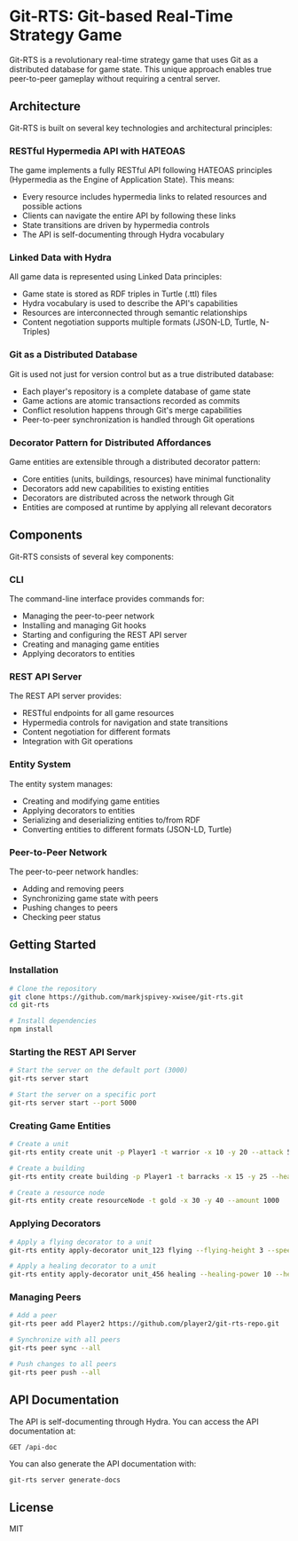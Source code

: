 # Git-RTS: Git-based Real-Time Strategy Game

Git-RTS is a revolutionary real-time strategy game that uses Git as a distributed database for game state. This unique approach enables true peer-to-peer gameplay without requiring a central server.

## Architecture

Git-RTS is built on several key technologies and architectural principles:

### RESTful Hypermedia API with HATEOAS

The game implements a fully RESTful API following HATEOAS principles (Hypermedia as the Engine of Application State). This means:

- Every resource includes hypermedia links to related resources and possible actions
- Clients can navigate the entire API by following these links
- State transitions are driven by hypermedia controls
- The API is self-documenting through Hydra vocabulary

### Linked Data with Hydra

All game data is represented using Linked Data principles:

- Game state is stored as RDF triples in Turtle (.ttl) files
- Hydra vocabulary is used to describe the API's capabilities
- Resources are interconnected through semantic relationships
- Content negotiation supports multiple formats (JSON-LD, Turtle, N-Triples)

### Git as a Distributed Database

Git is used not just for version control but as a true distributed database:

- Each player's repository is a complete database of game state
- Game actions are atomic transactions recorded as commits
- Conflict resolution happens through Git's merge capabilities
- Peer-to-peer synchronization is handled through Git operations

### Decorator Pattern for Distributed Affordances

Game entities are extensible through a distributed decorator pattern:

- Core entities (units, buildings, resources) have minimal functionality
- Decorators add new capabilities to existing entities
- Decorators are distributed across the network through Git
- Entities are composed at runtime by applying all relevant decorators

## Components

Git-RTS consists of several key components:

### CLI

The command-line interface provides commands for:

- Managing the peer-to-peer network
- Installing and managing Git hooks
- Starting and configuring the REST API server
- Creating and managing game entities
- Applying decorators to entities

### REST API Server

The REST API server provides:

- RESTful endpoints for all game resources
- Hypermedia controls for navigation and state transitions
- Content negotiation for different formats
- Integration with Git operations

### Entity System

The entity system manages:

- Creating and modifying game entities
- Applying decorators to entities
- Serializing and deserializing entities to/from RDF
- Converting entities to different formats (JSON-LD, Turtle)

### Peer-to-Peer Network

The peer-to-peer network handles:

- Adding and removing peers
- Synchronizing game state with peers
- Pushing changes to peers
- Checking peer status

## Getting Started

### Installation

```bash
# Clone the repository
git clone https://github.com/markjspivey-xwisee/git-rts.git
cd git-rts

# Install dependencies
npm install
```

### Starting the REST API Server

```bash
# Start the server on the default port (3000)
git-rts server start

# Start the server on a specific port
git-rts server start --port 5000
```

### Creating Game Entities

```bash
# Create a unit
git-rts entity create unit -p Player1 -t warrior -x 10 -y 20 --attack 5 --defense 3

# Create a building
git-rts entity create building -p Player1 -t barracks -x 15 -y 25 --health 100

# Create a resource node
git-rts entity create resourceNode -t gold -x 30 -y 40 --amount 1000
```

### Applying Decorators

```bash
# Apply a flying decorator to a unit
git-rts entity apply-decorator unit_123 flying --flying-height 3 --speed-bonus 1.5

# Apply a healing decorator to a unit
git-rts entity apply-decorator unit_456 healing --healing-power 10 --healing-range 2
```

### Managing Peers

```bash
# Add a peer
git-rts peer add Player2 https://github.com/player2/git-rts-repo.git

# Synchronize with all peers
git-rts peer sync --all

# Push changes to all peers
git-rts peer push --all
```

## API Documentation

The API is self-documenting through Hydra. You can access the API documentation at:

```
GET /api-doc
```

You can also generate the API documentation with:

```bash
git-rts server generate-docs
```

## License

MIT